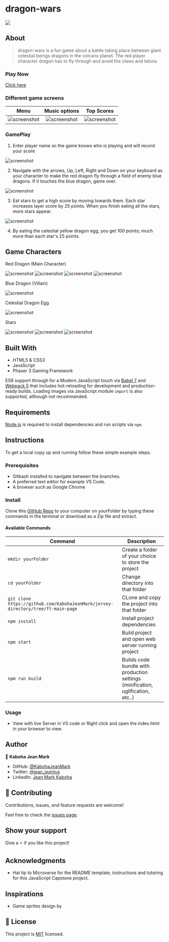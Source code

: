 # dragon-wars
![](https://img.shields.io/badge/Microverse-blueviolet)

## About
> dragon-wars is a fun game about a battle taking place between giant celestial beings dragons in the volcano planet. The red player character dragon has to fly through and avoid the claws and talons.

### Play Now

[Click here](https://kabohajeanmark.github.io/dragon-wars/)


### Different game screens

| Menu | Music options | Top Scores |
|:---:|:---:|:---:|
| ![screenshot](src/screenshots/mainmenu.png) |![screenshot](src/screenshots/soundoptions.png) | ![screenshot](src/screenshots/leaderboard.png) |

### GamePlay 
1. Enter player name so the game knows who is playing and will record your score

![screenshot](src/screenshots/playername.png) 

2. Navigate with the arrows, Up, Left, Right and Down on your keyboard as your character to make the red dragon fly through a field of enemy blue dragons. If it touches the blue dragon, game over.

![screenshot](src/screenshots/game.png) 

3. Eat stars to get a high score by moving towards them. Each star increases layer score by 25 points. When you finish eating all the stars, more stars appear.

![screenshot](src/screenshots/eatstars.png)

4. By eating the celestial yellow dragon egg, you get 100 points; much more than each star's 25 points. 

## Game Characters

Red Dragon (Main Character)

![screenshot](src/assets/right0.png) ![screenshot](src/assets/up1.png) ![screenshot](src/assets/left1.png) ![screenshot](src/assets/down1.png)

Blue Dragon (Villain) 

![screenshot](src/assets/bluedragon.png) 

Celestial Dragon Egg

![screenshot](src/screenshots/EggYellow.png)

Stars

![screenshot](src/assets/star.png) ![screenshot](src/assets/star.png) ![screenshot](src/assets/star.png)




## Built With

- HTML5 & CSS3
- JavaScript
- Phaser 3 Gaming Framework

ES6 support through for a Modern JavaScript touch via [Babel 7](https://babeljs.io/) and [Webpack 5](https://webpack.js.org/) that includes hot-reloading for development and production-ready builds.
Loading images via JavaScript module `import` is also supported, although not recommended.

## Requirements

[Node.js](https://nodejs.org) is required to install dependencies and run scripts via `npm`.

## Instructions
To get a local copy up and running follow these simple example steps.

### Prerequisites
- Gitbash installed to navigate between the branches.
- A preferred text editor for example VS Code.
- A browser such as Google Chrome

### Install
Clone this [GitHub Repo](https://github.com/KabohaJeanMark/jersey-directory/tree/ft-main-page) to your computer on yourFolder by typing these commands in the terminal or download as a Zip file and extract.

#### Available Commands

| Command | Description |
|---------|-------------|
| `mkdir yourFolder` | Create a folder of your choice to store the project |
| `cd yourFolder` | Change directory into that folder |
| `git clone https://github.com/KabohaJeanMark/jersey-directory/tree/ft-main-page` | CLone and copy the project into that folder |
| `npm install` | Install project dependencies |
| `npm start` | Build project and open web server running project |
| `npm run build` | Builds code bundle with production settings (minification, uglification, etc..) |

### Usage
- View with live Server in VS code or Right click and open the index.html in your browser to view.

## Author

👤 **Kaboha Jean Mark**

- GitHub: [@KabohaJeanMark](https://github.com/KabohaJeanMark)
- Twitter: [@jean_quintus](https://twitter.com/jean_quintus)
- LinkedIn: [Jean Mark Kaboha](https://www.linkedin.com/in/jean-mark-kaboha-software-engineer/)


## 🤝 Contributing

Contributions, issues, and feature requests are welcome!

Feel free to check the [issues page](https://github.com/KabohaJeanMark/dragon-wars/issues).

## Show your support

Give a ⭐️ if you like this project!

## Acknowledgments

- Hat tip to Microverse for the README template, instructions and tutoring for this JavaScript Capstone project.

## Inspirations
- Game sprites design by []()

## 📝 License

This project is [MIT](./LICENSE) licensed.
